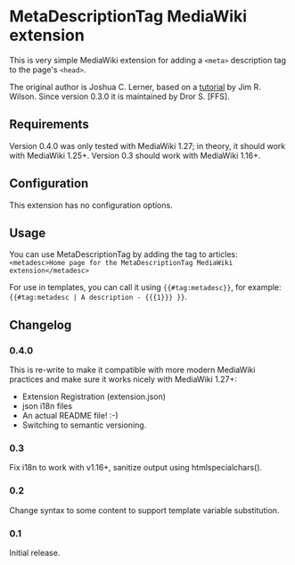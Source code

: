  MetaDescriptionTag MediaWiki extension
=======================================

This is very simple MediaWiki extension for adding a
`<meta>` description tag to the page's `<head>`.


The original author is Joshua C. Lerner, based on a [tutorial] by Jim R. Wilson.
Since version 0.3.0 it is maintained by Dror S. [FFS].


[tutorial]: http://jimbojw.com/wiki/index.php?title=Doing_more_with_MediaWiki_parser_extensions


## Requirements
Version 0.4.0 was only tested with MediaWiki 1.27; in theory, it should work with MediaWiki 1.25+.
Version 0.3 should work with MediaWiki 1.16+.


## Configuration
This extension has no configuration options.


## Usage
You can use MetaDescriptionTag by adding the <metadesc> tag to articles: 
`<metadesc>Home page for the MetaDescriptionTag MediaWiki extension</metadesc>`

For use in templates, you can call it using `{{#tag:metadesc}}`, for example: 
`{{#tag:metadesc | A description - {{{1}}} }}`.


## Changelog

### 0.4.0
This is re-write to make it compatible with more modern MediaWiki practices and make sure it
works nicely with MediaWiki 1.27+:
- Extension Registration (extension.json)
- json i18n files
- An actual README file! :-)
- Switching to semantic versioning.

### 0.3
Fix i18n to work with v1.16+, sanitize output using htmlspecialchars().

### 0.2
Change syntax to <metadesc>some content</metadesc> to support template variable substitution.

### 0.1
Initial release.
 
